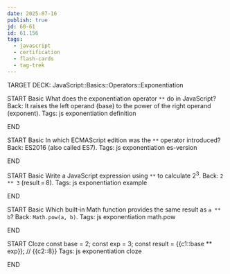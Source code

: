 ```yaml
---
date: 2025-07-16
publish: true
jd: 60-61
id: 61.156
tags:
  - javascript
  - certification
  - flash-cards
  - tag-trek
---
```


TARGET DECK: JavaScript::Basics::Operators::Exponentiation

START
Basic
What does the exponentiation operator <code>**</code> do in JavaScript?
Back: It raises the left operand (base) to the power of the right operand (exponent).
Tags: js exponentiation definition
<!--ID: 1752718246682-->
END

START
Basic
In which ECMAScript edition was the <code>**</code> operator introduced?
Back: ES2016 (also called ES7).
Tags: js exponentiation es-version
<!--ID: 1752718246684-->
END

START
Basic
Write a JavaScript expression using <code>**</code> to calculate 2<sup>3</sup>.
Back: <code>2 ** 3</code> (result = 8).
Tags: js exponentiation example
<!--ID: 1752718246685-->
END

START
Basic
Which built‑in Math function provides the same result as <code>a ** b</code>?
Back: <code>Math.pow(a, b)</code>.
Tags: js exponentiation math.pow
<!--ID: 1752718246686-->
END

START
Cloze
const base = 2;
const exp  = 3;
const result = {{c1::base ** exp}}; // {{c2::8}}
Tags: js exponentiation cloze
<!--ID: 1752718246688-->
END